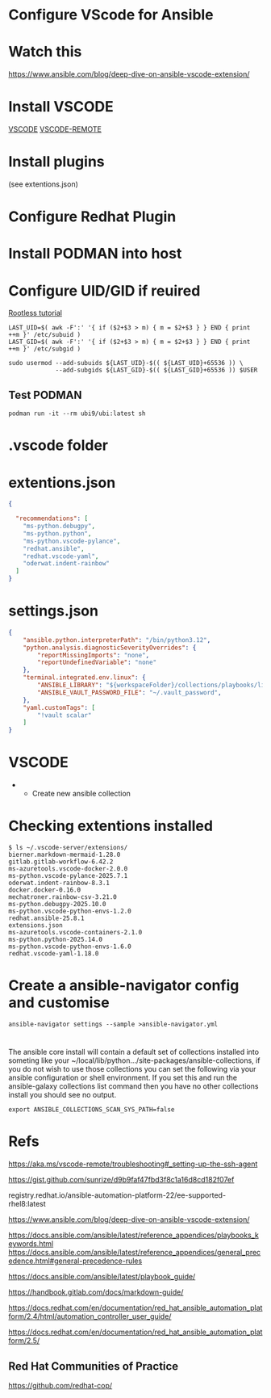 
# Configure VScode for Ansible

# Watch this
https://www.ansible.com/blog/deep-dive-on-ansible-vscode-extension/

# Install VSCODE
[VSCODE](https://code.visualstudio.com/download)
[VSCODE-REMOTE](https://code.visualstudio.com/docs/remote/ssh) 



# Install plugins 
(see extentions.json)

# Configure Redhat Plugin

# Install PODMAN into host

# Configure UID/GID if reuired

[Rootless tutorial](https://github.com/containers/podman/blob/main/docs/tutorials/rootless_tutorial.md)

```shell
LAST_UID=$( awk -F':' '{ if ($2+$3 > m) { m = $2+$3 } } END { print ++m }' /etc/subuid )
LAST_GID=$( awk -F':' '{ if ($2+$3 > m) { m = $2+$3 } } END { print ++m }' /etc/subgid )

sudo usermod --add-subuids ${LAST_UID}-$(( ${LAST_UID}+65536 )) \
             --add-subgids ${LAST_GID}-$(( ${LAST_GID}+65536 )) $USER
```

## Test PODMAN
```shell
podman run -it --rm ubi9/ubi:latest sh
```

# .vscode folder

# extentions.json
```json
{

  "recommendations": [
    "ms-python.debugpy",
    "ms-python.python",
    "ms-python.vscode-pylance",
    "redhat.ansible",
    "redhat.vscode-yaml",
    "oderwat.indent-rainbow"
  ]
}
```


# settings.json
```json
{
    "ansible.python.interpreterPath": "/bin/python3.12",
    "python.analysis.diagnosticSeverityOverrides": {
        "reportMissingImports": "none",
        "reportUndefinedVariable": "none"
    },
    "terminal.integrated.env.linux": {
        "ANSIBLE_LIBRARY": "${workspaceFolder}/collections/playbooks/library",
        "ANSIBLE_VAULT_PASSWORD_FILE": "~/.vault_password",
    },
    "yaml.customTags": [
        "!vault scalar"
    ]
}
```

# VSCODE 

- 
  - Create new ansible collection

# Checking extentions installed
``` shell
$ ls ~/.vscode-server/extensions/
bierner.markdown-mermaid-1.28.0
gitlab.gitlab-workflow-6.42.2
ms-azuretools.vscode-docker-2.0.0
ms-python.vscode-pylance-2025.7.1
oderwat.indent-rainbow-8.3.1
docker.docker-0.16.0
mechatroner.rainbow-csv-3.21.0
ms-python.debugpy-2025.10.0
ms-python.vscode-python-envs-1.2.0
redhat.ansible-25.8.1
extensions.json
ms-azuretools.vscode-containers-2.1.0
ms-python.python-2025.14.0
ms-python.vscode-python-envs-1.6.0
redhat.vscode-yaml-1.18.0
```

# Create a ansible-navigator config and customise
```shell
ansible-navigator settings --sample >ansible-navigator.yml
```

# 
The ansible core install will contain a default set of collections installed into someting like your ~/local/lib/python.../site-packages/ansible-collections, if you do not wish to use those collections you can set the following via your ansible configuration or shell environment. If you set this and run the ansible-galaxy collections list command then you have no other collections install you should see no output.

```shell
export ANSIBLE_COLLECTIONS_SCAN_SYS_PATH=false
```

# Refs

https://aka.ms/vscode-remote/troubleshooting#_setting-up-the-ssh-agent

https://gist.github.com/sunrize/d9b9faf47fbd3f8c1a16d8cd182f07ef

registry.redhat.io/ansible-automation-platform-22/ee-supported-rhel8:latest

https://www.ansible.com/blog/deep-dive-on-ansible-vscode-extension/

https://docs.ansible.com/ansible/latest/reference_appendices/playbooks_keywords.html
https://docs.ansible.com/ansible/latest/reference_appendices/general_precedence.html#general-precedence-rules

https://docs.ansible.com/ansible/latest/playbook_guide/

https://handbook.gitlab.com/docs/markdown-guide/

https://docs.redhat.com/en/documentation/red_hat_ansible_automation_platform/2.4/html/automation_controller_user_guide/

https://docs.redhat.com/en/documentation/red_hat_ansible_automation_platform/2.5/


## Red Hat Communities of Practice
https://github.com/redhat-cop/
